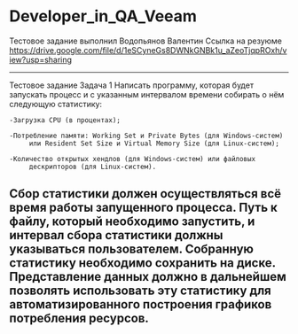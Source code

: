 # Developer_in_QA_Veeam

Тестовое задание выполнил Водопьянов Валентин
Ссылка на резуюме https://drive.google.com/file/d/1eSCyneGs8DWNkGNBk1u_aZeoTjqpROxh/view?usp=sharing

---
Тестовое задание
Задача 1
Написать программу, которая будет запускать процесс и с указанным
интервалом времени собирать о нём следующую статистику:

	-Загрузка CPU (в процентах);

	-Потребление памяти: Working Set и Private Bytes (для Windows-систем)
	     или Resident Set Size и Virtual Memory Size (для Linux-систем);

	-Количество открытых хендлов (для Windows-систем) или файловых
	     дескрипторов (для Linux-систем).

Сбор статистики должен осуществляться всё время работы запущенного
процесса. Путь к файлу, который необходимо запустить, и интервал сбора
статистики должны указываться пользователем. Собранную статистику
необходимо сохранить на диске. Представление данных должно в дальнейшем
позволять использовать эту статистику для автоматизированного построения
графиков потребления ресурсов.
---